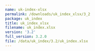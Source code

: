 ```yaml
---
name: uk-index-xlsx
permalink: /downloads/uk_index_xlsx/3_2
package: uk_index
title: uk_index_xlsx
filename: uk_index.xlsx
version: '3.2'
full_version: 3.2.0
file: /data/uk_index/3.2/uk_index.xlsx
---
```


